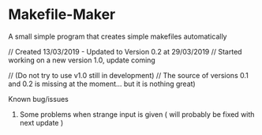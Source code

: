 # Makefile-Maker 
A small simple program that creates simple makefiles automatically

// Created 13/03/2019 - Updated to Version 0.2 at 29/03/2019
// Started working on a new version 1.0, update coming

// (Do not try to use v1.0 still in development)
// The source of versions 0.1 and 0.2 is missing at the moment... but it is nothing great)

Known bug/issues
1) Some problems when strange input is given ( will probably be fixed with next update )
